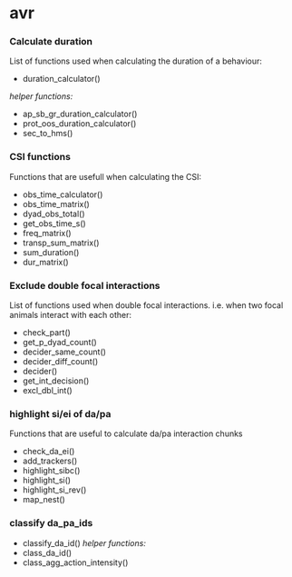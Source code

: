 # avr

### Calculate duration
List of functions used when calculating the duration of a behaviour:

- duration_calculator()

_helper functions:_

- ap_sb_gr_duration_calculator()  
- prot_oos_duration_calculator()  
- sec_to_hms()  

### CSI functions
Functions that are usefull when calculating the CSI:  

- obs_time_calculator()
- obs_time_matrix()
- dyad_obs_total()
- get_obs_time_s()
- freq_matrix()
- transp_sum_matrix()
- sum_duration()
- dur_matrix()


### Exclude double focal interactions
List of functions used when double focal interactions.
i.e. when two focal animals interact with each other:  

- check_part()  
- get_p_dyad_count()  
- decider_same_count()  
- decider_diff_count()  
- decider()  
- get_int_decision()  
- excl_dbl_int()  

### highlight si/ei of da/pa
Functions that are useful to calculate da/pa interaction chunks

- check_da_ei()
- add_trackers()
- highlight_sibc()
- highlight_si()
- highlight_si_rev()
- map_nest()

### classify da_pa_ids
- classify_da_id()
_helper functions:_
- class_da_id()
- class_agg_action_intensity()
